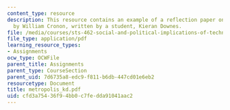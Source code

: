 ```yaml
---
content_type: resource
description: This resource contains an example of a reflection paper on Nature's Metropolis
  by William Cronon, written by a student, Kieran Downes.
file: /media/courses/sts-462-social-and-political-implications-of-technology-spring-2006/cfd3a75436f94bb0c7fedda91041aac2_metropolis_kd.pdf
file_type: application/pdf
learning_resource_types:
- Assignments
ocw_type: OCWFile
parent_title: Assignments
parent_type: CourseSection
parent_uid: 7d6735a8-edc9-f811-b6db-447cd01e6eb2
resourcetype: Document
title: metropolis_kd.pdf
uid: cfd3a754-36f9-4bb0-c7fe-dda91041aac2
---
```

